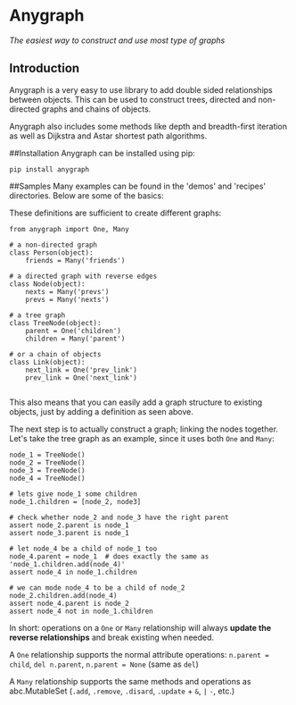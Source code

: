 # Anygraph

_The easiest way to construct and use most type of graphs_

## Introduction
Anygraph is a very easy to use library to add double sided relationships between objects. This can be used to construct trees, directed and non-directed graphs and chains of objects.

Anygraph also includes some methods like depth and breadth-first iteration as well as Dijkstra and Astar shortest path algorithms.

##Installation
Anygraph can be installed using pip:

`pip install anygraph`

##Samples
Many examples can be found in the 'demos' and 'recipes' directories. Below are some of the basics:

These definitions are sufficient to create different graphs:
````
from anygraph import One, Many

# a non-directed graph
class Person(object):
    friends = Many('friends') 

# a directed graph with reverse edges
class Node(object):
    nexts = Many('prevs')
    prevs = Many('nexts')

# a tree graph
class TreeNode(object):
    parent = One('children')
    children = Many('parent')

# or a chain of objects
class Link(object):
    next_link = One('prev_link')
    prev_link = One('next_link')
     
````
This also means that you can easily add a graph structure to existing objects, just by adding a definition as seen above.

The next step is to actually construct a graph; linking the nodes together. Let's take the tree graph as an example, since it uses both `One` and `Many`:
````
node_1 = TreeNode()
node_2 = TreeNode()
node_3 = TreeNode()
node_4 = TreeNode()

# lets give node_1 some children
node_1.children = [node_2, node3]

# check whether node_2 and node_3 have the right parent
assert node_2.parent is node_1
assert node_3.parent is node_1

# let node_4 be a child of node_1 too
node_4.parent = node_1  # does exactly the same as 'node_1.children.add(node_4)' 
assert node_4 in node_1.children

# we can mode node_4 to be a child of node_2
node_2.children.add(node_4)
assert node_4.parent is node_2
assert node_4 not in node_1.children

````
In short: operations on a `One` or `Many` relationship will always **update the reverse relationships** and break existing when needed.

A `One` relationship supports the normal attribute operations: `n.parent = child`, `del n.parent`, `n.parent = None` (same as `del`)

A `Many` relationship supports the same methods and operations as abc.MutableSet (`.add`, `.remove`, `.disard`, `.update` + `&`, `|` `-`, etc.)  


 
